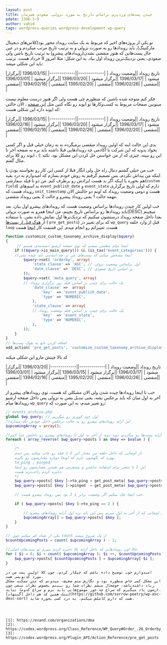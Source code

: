 ```yaml
---
layout: post
title: چیدن پست‌های وردپرس براساس تاریخ به صورت نزولی، صعودی همزمان
pdate: 1396-3-9
author: vahid
tags: wordpress-queries wordpress-development wp-query
---
```

تو یکی از پروژه‌های اخیر که مربوط به یک سایت رویداد محور بود(کلاس‌های دیجیتال مارکتینگ)، باید رویدادها رو به صورت نزولی و به ترتیب تاریخ مرتب میکردم و در عین حال پست‌هایی که هنوز منقضی نشدن(رویدادهای پیشرو) به ترتیب تاریخ باشن ولی صعودی، یعنی نزدینک‌ترین رویداد اول بیاد. به این شکل:
مثلا امروز 9 خرداد هست. ترتیب باید این شکلی میشد:

|تاریخ رویداد ||وضعیت رویداد |
|-------------||-------------|
|1396/03/15   ||برگزار میشود |
|1396/03/17   ||برگزار میشود |
|1396/03/20   ||برگزار میشود |
|1396/03/01   ||منقضی        |
|1396/02/26   ||منقضی        |
|1395/02/20   ||منقضی        |
|1394/02/16   ||منقضی        |

فکر کنم متوجه شده باشین که منظورم چی هست ولی اگر هنوز درست معلوم نیست میتونین صفحات مربوط به کسب‌وکارها تو ایوند رو نگاه کنین مثل [این صفحه](https://evand.com/organizations/dma) ، الان حالتی که ایوند داره این شکلی هست:

|تاریخ رویداد ||وضعیت رویداد |
|-------------||-------------|
|1396/03/15   ||برگزار میشود |
|1396/03/17   ||برگزار میشود |
|1396/03/20   ||برگزار میشود |
|1396/02/16   ||منقضی        |
|1396/02/20   ||منقضی        |
|1396/02/26   ||منقضی        |
|1396/02/16   ||منقضی        |

بدی این حالت اینه که اولین رویداد منقضی برمیگرده به یه زمان خیلی قبل و اگر کسی بخواد بدونه که این شرکت یا آکادمی چه رویدادهایی قبلا داشته باید بره به صفحه آخر تا این رو ببینه، چیزی که از من خواستن حل کردن این مشکل بود.
نکته :) ، ایوند رو کلا برای مثال گفتم.

خب من خیلی گشتم دنبال راه حل ولی انگار قبلا از کسی این کار رو نخواسته بودن یا اینکه من پیداش نکردم، پس تصمیم گرفتم یه روش خودم بسازم که امیدوارم به درد بقیه هم بخوره یا اینکه اگر بد هست ایرادش رو برطرف کنم.
من دو تا فیلد سفارشی(`custom field`) به اسم‌های `event_publish_date`  و `event_state` دارم که اولی تاریخ برگزاری رویداد هست که `unit_timestamp` هست و دومی وضعیت رویداد که اونم دو حالتش الان مهمه حالت 1 یعنی رویداد پیشرو و حالت 2 یعنی رویداد منقضی.

خب اولین کار چیدن رویدادها براساس وضعیت هست که رویدادهای پیشرو اول بیان، بعد باید رویدادها رو براساس تاریخ بچینم، من اینجا همرو به صورت نزولی(DESC) میچینم بعدا داخل صفحه رویداد درستشون میکنیم که نزدیک‌ترها اول نمایش داده بشن.
با ستفاده از [هوک قبل از پست‌ها](https://codex.wordpress.org/Plugin_API/Action_Reference/pre_get_posts) ( `pre_get_posts`) که برای تغییر در `wp_query` قبل از وارد حلقه `loop` هست، تغییراتم رو انجام میدم.
این قسمت کار [اینجا](https://codex.wordpress.org/Class_Reference/WP_Query#Order_.26_Orderby_Parameters) هست

```php
function customize_custom_taxonomy_archive_display($query)
{
	 // اینجا میام مطمئن میشم که توی صفحه آرشیو دسته‌بتدی هستم	
    if (($query->is_main_query()) && (is_tax('event_categories'))) {
    //اینجا مشخص میکنم که پست‌های من بر چه اساسی باید چیده بشن
        $query->set( 'orderby', array(
            'state_clause' => 'ASC', // اول براساس وضعیت نزولی
            'date_clause' => 'DESC', // بر اساس تاریخ صعودی          
        ));
        $query->set( 'meta_query', array(
        // یک حالت برای چیدن بر اساس فیلد روز برگزاری رویداد
            'date_clause' =>  array(
                'key'  => 'event_publish_date',
                'type' => 'NUMERIC',
            ),
            'state_clause' => array(
            // یک حالت برای چیدن بر اساس فیلد وضعیت رویداد
                'key'  => 'event_state',
                'type' => 'NUMERIC',
            ),
        ));
    }
}
// اضافه کردن تابع به هوک پست‌ها
add_action( 'pre_get_posts', 'customize_custom_taxonomy_archive_display' );
```

کد بالا چینش مارو این شکلی میکنه

|تاریخ رویداد ||وضعیت رویداد |
|-------------||-------------|
|1396/03/20   ||برگزار میشود |
|1396/03/17   ||برگزار میشود |
|1396/03/15   ||برگزار میشود |
|1396/03/01   ||منقضی        |
|1396/02/26   ||منقضی        |
|1395/02/20   ||منقضی        |
|1394/02/16   ||منقضی        |

خب تا اینجا رویدادها چیده شدن ولی الان مشکلی که هست، توی رویدادهای پیشرو از آخر به اول میان که باید برعکس بشه، یعنی تبدیل بشن به نزولی پس داخل صفحه آرشیو رویدادها میام `wp_query` رو تغییر میدم، به این صورت که:

```php
// events_archive.php
global $wp_query; // اول خود کووری رو میگیریم
//این آرایه رویدادهای پیشرو رو به حالت برعکس داخل خودش نگه میداره
$upcomingArray = array();

//خب برعکس آرایه پست‌ها رو میگردیم دونه دونه از آخر به اول تا رویدادهای پیشرو رو داخلش جدا کنیم
foreach ( array_reverse( $wp_query->posts ) as $key => $value ) {

	/*
	از اونجایی که داخل حلقه من مقدار این 2 تا فیلد رو چاپ میکنم پس دیدم،
	بهتره که نگهشون دارم که اونجا دوباره مقدارشون رو نگیرم.
	to_ping , pinged
	این 2 تا متغیر برام استفاده نداشتن و پیشفرض هم هستن مقدارشون رو اینجا
	دخیره کردم راحت‌ترم هست.
	*/
	$wp_query->posts[ $key ]->to_ping = get_post_meta( $wp_query->posts[ $key ]->ID, 'event_state', true );
	$wp_query->posts[ $key ]->pinged  = get_post_meta( $wp_query->posts[ $key ]->ID, 'event_publish_date', true );

	// خب اینجا چک میکنم اگر وضعیت برابر با 2 بود پس رویداد پیشرو هست.
	
	if ( $wp_query->posts[ $key ]->to_ping == 2 ) {

		// از اونجایی که از آخر به اول میریم پس این باید بره اول آرایه رویدادهای پیشرو
		$upcomingArray[] = $wp_query->posts[ $key ];
	}
}

// یکی از تعداد کم میکنم چون count از یک شروع میشه
$countUpcomingPosts = count( $upcomingArray ) - 1;

//حالا اون رویدادهایی که داخل آرایه بالا ذخیره کردم میبرم تو پست‌های اصلی
for ( $i = 0; $i < count( $upcomingArray ); $i ++, $countUpcomingPosts -- ) {
	$wp_query->posts[ $countUpcomingPosts ] = $upcomingArray[ $i ];
}
```

```
امیدوارم خوب توضیح داده باشم که چیکار کردم، چون کلا اولین پست من در مورد کدنویسی هست.
این مشکل کمی خاص منظوره بود و نگارش منم ضعیف، میدونم که متن ممکنه مشکل زیاد داشته‌باشه، خوشحال میشم نظرات شما رو ببینم بخصوص نظرات منفی چون ازشون یاد میگیرم که سراغ چه جور موضوع‌هایی باید برم و سراغ کدوما نباید.
لینک همین کد هم داخل [گیتهاب](https://github.com/sorrow-poetry/wp-asc-desc-sort) هست که دارم کاملش میکنم، به درد کسی بخوره شاید.




[1]: https://evand.com/organizations/dma
[2]: https://codex.wordpress.org/Class_Reference/WP_Query#Order_.26_Orderby_Parameters
[3]: https://codex.wordpress.org/Plugin_API/Action_Reference/pre_get_posts
